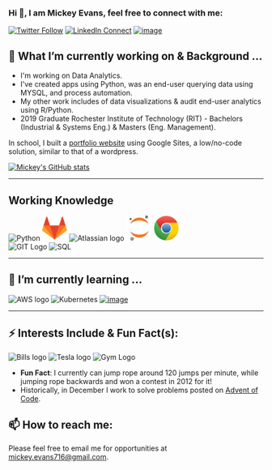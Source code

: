 ### Hi 👋, I am Mickey Evans, feel free to connect with me: 
[![Twitter Follow](https://img.icons8.com/plasticine/75/000000/twitter--v2.png)](https://twitter.com/MickeyEvans_)
[![LinkedIn Connect](https://img.icons8.com/external-justicon-lineal-color-justicon/75/000000/external-linkedin-social-media-justicon-lineal-color-justicon.png)](https://www.linkedin.com/in/mickey-evans/)
[![image](https://img.icons8.com/color/75/defined/tableau-software.png)](https://public.tableau.com/app/profile/mickey.evans)

## 🔭 What I’m currently working on & Background ...
 - I'm working on Data Analytics.
 - I've created apps using Python, was an end-user querying data using MYSQL, and process automation.
 - My other work includes of data visualizations & audit end-user analytics using R/Python.
 - 2019 Graduate Rochester Institute of Technology (RIT) - Bachelors (Industrial & Systems Eng.) & Masters (Eng. Management).

In school, I built a [portfolio website](https://sites.google.com/g.rit.edu/mickey/) using Google Sites, a low/no-code solution, similar to that of a wordpress. 

[![Mickey's GitHub stats](https://github-readme-stats.vercel.app/api?username=mue8010)](https://github.com/mue8010/github-readme-stats)

-----
## Working Knowledge
<img src="https://user-images.githubusercontent.com/35714965/147509321-4e06e4cd-aee2-4617-9022-76fa0d9a1920.png" 
					alt="Python" width="50" height="50" />
<img src="https://github.com/devicons/devicon/blob/master/icons/gitlab/gitlab-original.svg" 
					alt="GitLab logo" width="50" height="50" /> 
<img src="https://user-images.githubusercontent.com/35714965/166166515-456436c3-3cd4-4d33-a88b-fc4a9da00e05.png" alt="Atlassian logo" width="50" height="50" /> 
<img src="https://github.com/devicons/devicon/blob/master/icons/jupyter/jupyter-original.svg" 
					alt="Jupyter logo" width="50" height="50" /> 
<img src="https://github.com/devicons/devicon/blob/master/icons/chrome/chrome-original.svg" 
					alt="Chrome logo" width="50" height="50" />			
<img src="https://user-images.githubusercontent.com/35714965/147426234-14fb37ce-06fd-4034-8d7a-d5482771c6c0.png" 
					alt="GIT Logo" width="50" height="50" />
<img src="https://user-images.githubusercontent.com/35714965/166618370-ecad44ce-ab25-47b8-81cc-a5216e1ae1a0.png" 
					alt="SQL" width="50" height="50" />

-----
## 🌱 I’m currently learning ...
<img src="https://user-images.githubusercontent.com/35714965/147426312-bd8fce45-48e7-47af-83eb-d1e08d768983.png" 
					alt="AWS logo" width="50" height="50" /> 
<img src="https://user-images.githubusercontent.com/35714965/147426260-5ab45a8a-a690-4818-b54e-87b456fa97ed.png" 
					alt="Kubernetes" width="50" height="50" /> 
[![image](https://img.icons8.com/external-tal-revivo-shadow-tal-revivo/50/external-level-up-your-coding-skills-and-quickly-land-a-job-logo-shadow-tal-revivo.png)](https://leetcode.com/mue8010/)


-----
## ⚡ Interests Include & Fun Fact(s):
<img src="https://cdn.worldvectorlogo.com/logos/buffalo-bills-4.svg" 
					alt="Bills logo" width="50" height="50" /> 
<img src="https://user-images.githubusercontent.com/35714965/147426524-d5467741-efe8-4fc7-b499-13afec427778.png" 
					alt="Tesla logo" width="50" height="50" /> 
<img src="https://user-images.githubusercontent.com/35714965/147426471-ccb11d8a-caeb-42be-948c-ec941ccb3d7d.png" 
					alt="Gym Logo" width="50" height="50" /> 
					
 - **Fun Fact**: I currently can jump rope around 120 jumps per minute, while jumping rope backwards and won a contest in 2012 for it!
 - Historically, in December I work to solve problems posted on [Advent of Code](https://adventofcode.com/).


## 📫 How to reach me: 
Please feel free to email me for opportunities at mickey.evans716@gmail.com. 

